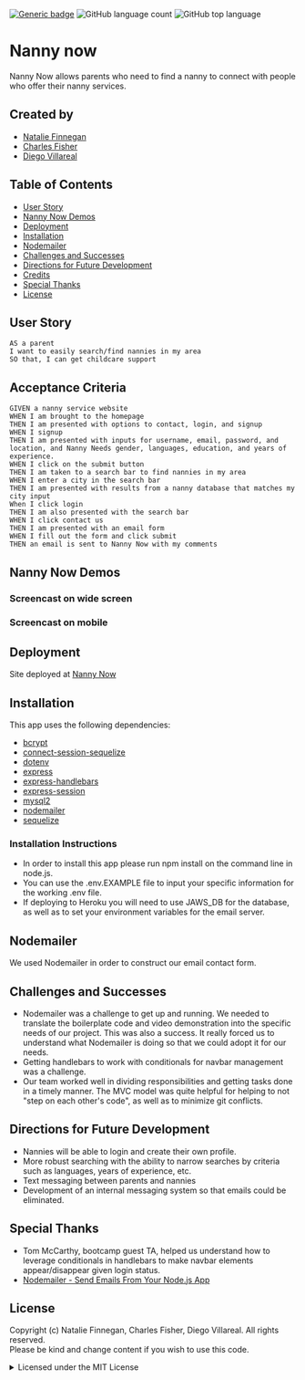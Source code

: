 [![Generic badge](https://img.shields.io/badge/license-MIT-<COLOR>.svg)](#license)
![GitHub language count](https://img.shields.io/github/languages/count/cdfishe1/nanny-now)
![GitHub top language](https://img.shields.io/github/languages/top/cdfishe1/nanny-now)

# Nanny now

Nanny Now allows parents who need to find a nanny to connect with people who offer their nanny services.

## Created by
* [Natalie Finnegan](https://github.com/cdfishe1)
* [Charles Fisher](https://github.com/cdfishe1)
* [Diego Villareal](https://github.com/diego773)

## Table of Contents
* [User Story](#user-story)
* [Nanny Now Demos](#show-match-demos)
* [Deployment](#deployment)
* [Installation](#installation)
* [Nodemailer](#nodemailer)
* [Challenges and Successes](#challenges-and-successes)
* [Directions for Future Development](#directions-for-future-development)
* [Credits](#credits)
* [Special Thanks](#special-thanks)
* [License](#license)

## User Story

```
AS a parent
I want to easily search/find nannies in my area
SO that, I can get childcare support

```

## Acceptance Criteria

```
GIVEN a nanny service website
WHEN I am brought to the homepage
THEN I am presented with options to contact, login, and signup
WHEN I signup
THEN I am presented with inputs for username, email, password, and location, and Nanny Needs gender, languages, education, and years of experience.
WHEN I click on the submit button
THEN I am taken to a search bar to find nannies in my area
WHEN I enter a city in the search bar
THEN I am presented with results from a nanny database that matches my city input
When I click login
THEN I am also presented with the search bar
WHEN I click contact us
THEN I am presented with an email form
WHEN I fill out the form and click submit
THEN an email is sent to Nanny Now with my comments
```

## Nanny Now Demos

### Screencast on wide screen


### Screencast on mobile



## Deployment

Site deployed at [Nanny Now](https://murmuring-stream-65661.herokuapp.com/)

## Installation

This app uses the following dependencies:

* [bcrypt](https://www.npmjs.com/package/bcrypt)
* [connect-session-sequelize](https://www.npmjs.com/package/connect-session-sequelize)
* [dotenv](https://www.npmjs.com/package/dotenv)
* [express](https://www.npmjs.com/package/express)
* [express-handlebars](https://www.npmjs.com/package/express-handlebars)
* [express-session](https://www.npmjs.com/package/express-session)
* [mysql2](https://www.npmjs.com/package/mysql2)
* [nodemailer](https://www.npmjs.com/package/nodemailer)
* [sequelize](https://www.npmjs.com/package/sequelize)

### Installation Instructions

* In order to install this app please run npm install on the command line in node.js.
* You can use the .env.EXAMPLE file to input your specific information for the working .env file.
* If deploying to Heroku you will need to use JAWS_DB for the database, as well as to set your environment variables for the email server.


## Nodemailer

We used Nodemailer in order to construct our email contact form.

## Challenges and Successes
* Nodemailer was a challenge to get up and running. We needed to translate the boilerplate code and video demonstration into the specific needs of our project. This was also a success. It really forced us to understand what Nodemailer is doing so that we could adopt it for our needs.
* Getting handlebars to work with conditionals for navbar management was a challenge.
* Our team worked well in dividing responsibilities and getting tasks done in a timely manner. The MVC model was quite helpful for helping to not "step on each other's code", as well as to minimize git conflicts.

## Directions for Future Development

* Nannies will be able to login and create their own profile.
* More robust searching with the ability to narrow searches by criteria such as languages, years of experience, etc.
* Text messaging between parents and nannies
* Development of an internal messaging system so that emails could be eliminated.

## Special Thanks

* Tom McCarthy, bootcamp guest TA, helped us understand how to leverage conditionals in handlebars to make navbar elements appear/disappear given login status.
* [Nodemailer - Send Emails From Your Node.js App](https://www.youtube.com/watch?v=nF9g1825mwk)

## License

Copyright (c) Natalie Finnegan, Charles Fisher, Diego Villareal. All rights reserved.<br>
Please be kind and change content if you wish to use this code.

<details><summary>Licensed under the MIT License</summary>

Copyright (c) 2021 - present | Charles Fisher, Javiann Marerro, Thomas Schmidt

<blockquote>
Permission is hereby granted, free of charge, to any person obtaining a copy
of this software and associated documentation files (the "Software"), to deal
in the Software without restriction, including without limitation the rights
to use, copy, modify, merge, publish, distribute, sublicense, and/or sell
copies of the Software, and to permit persons to whom the Software is
furnished to do so, subject to the following conditions:

The above copyright notice and this permission notice shall be included in all
copies or substantial portions of the Software.

THE SOFTWARE IS PROVIDED "AS IS", WITHOUT WARRANTY OF ANY KIND, EXPRESS OR
IMPLIED, INCLUDING BUT NOT LIMITED TO THE WARRANTIES OF MERCHANTABILITY,
FITNESS FOR A PARTICULAR PURPOSE AND NONINFRINGEMENT. IN NO EVENT SHALL THE
AUTHORS OR COPYRIGHT HOLDERS BE LIABLE FOR ANY CLAIM, DAMAGES OR OTHER
LIABILITY, WHETHER IN AN ACTION OF CONTRACT, TORT OR OTHERWISE, ARISING FROM,
OUT OF OR IN CONNECTION WITH THE SOFTWARE OR THE USE OR OTHER DEALINGS IN THE
SOFTWARE.
</blockquote>
</details>
